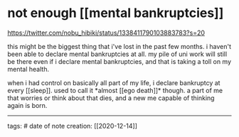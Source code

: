 # not enough [[mental bankruptcies]]
https://twitter.com/nobu_hibiki/status/1338411790103883783?s=20

this might be the biggest thing that i've lost in the past few months. i haven't been able to declare mental bankruptcies at all. my pile of uni work will still be there even if i declare mental bankruptcies, and that is taking a toll on my mental health.

when i had control on basically all part of my life, i declare bankruptcy at every [[sleep]]. used to call it \*almost [[ego death]]\* though. a part of me that worries or think about that dies, and a new me capable of thinking again is born.

___
tags: #
date of note creation: [[2020-12-14]]

